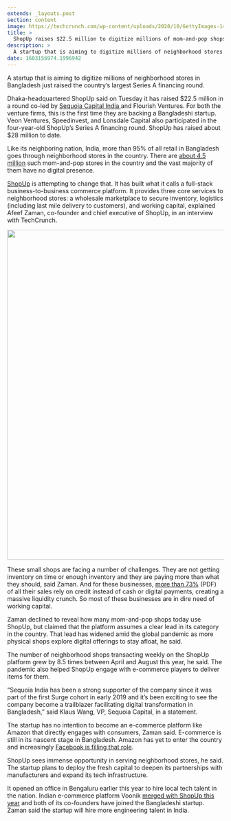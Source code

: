 ```yaml
--- 
extends: _layouts.post 
section: content 
image: https://techcrunch.com/wp-content/uploads/2020/10/GettyImages-148935210.jpg?w=618 
title: > 
  ShopUp raises $22.5 million to digitize millions of mom-and-pop shops in Bangladesh – TechCrunch 
description: > 
  A startup that is aiming to digitize millions of neighborhood stores in Bangladesh just raised the country’s largest Series A financing round.Dhaka-headquartered ShopUp said on Tuesday it has raised $22.5 million in a round co-led by Sequoia Capital India and Flourish Ventures.Like its neighboring nation, India, more than 95% of all retail in Bangladesh goes through neighborhood stores in the country.The number of neighborhood shops transacting weekly on the ShopUp platform grew by 8.5 times between April and August this year, he said.Indian e-commerce platform Voonik merged with ShopUp this year and both of its co-founders have joined the Bangladeshi startup. 
date: 1603156974.1996942 
--- 
```

<div><p id="speakable-summary">A startup that is aiming to digitize millions of neighborhood stores in Bangladesh just raised the country&#8217;s largest Series A financing round.</p>
<p>Dhaka-headquartered ShopUp said on Tuesday it has raised $22.5 million in a round co-led by <a class="crunchbase-link" href="https://crunchbase.com/organization/sequoia-india-2" target="_blank">Sequoia Capital India </a> and Flourish Ventures. For both the venture firms, this is the first time they are backing a Bangladeshi startup. Veon Ventures, Speedinvest, and Lonsdale Capital also participated in the four-year-old ShopUp&#8217;s Series A financing round. ShopUp has raised about $28 million to date.</p>
<p>Like its neighboring nation, India, more than 95% of all retail in Bangladesh goes through neighborhood stores in the country. There are <a href="http://www.bbs.gov.bd/site/page/d13ee628-7458-4650-a824-6423d35d3620/Economic-Census-2013">about 4.5 million</a> such mom-and-pop stores in the country and the vast majority of them have no digital presence.</p><p class="piano-inline-promo"></p>
<p><a href="https://shopup.com.bd/">ShopUp</a> is attempting to change that. It has built what it calls a full-stack business-to-business commerce platform. It provides three core services to neighborhood stores: a wholesale marketplace to secure inventory, logistics (including last mile delivery to customers), and working capital, explained Afeef Zaman, co-founder and chief executive of ShopUp&#8203;, in an interview with TechCrunch.</p>
<p></p><img class="size-full wp-image-2062928" src="https://techcrunch.com/wp-content/uploads/2020/10/ShopUp-retailer-picture-2.jpeg" alt="" width="1024" height="768"><p>These small shops are facing a number of challenges.&#160;They are not getting inventory on time or enough inventory and they are paying more than what they should, said Zaman. And for these businesses, <a href="file:///Users/refsrc/Downloads/11.10.18-MMLA-Research-Brief%20(1).pdf">more than 73%</a> (PDF) of all their sales rely on credit instead of cash or digital payments, creating a massive liquidity crunch. So most of these businesses are in dire need of working capital.</p>
<p>Zaman declined to reveal how many mom-and-pop shops today use ShopUp, but claimed that the platform assumes a clear lead in its category in the country. That lead has widened amid the global pandemic as more physical shops explore digital offerings to stay afloat, he said.</p>
<p>The number of neighborhood shops transacting weekly on the ShopUp platform grew by 8.5 times between April and August this year, he said. The pandemic also helped ShopUp engage with e-commerce players to deliver items for them.</p>
<p>&#8220;Sequoia India has been a strong supporter of the company since it was part of the first Surge cohort in early 2019 and it&#8217;s been exciting to see the company become a trailblazer facilitating digital transformation in Bangladesh,&#8221; said &#8203;Klaus Wang, VP, Sequoia Capital, in a statement.</p>
<p>The startup has no intention to become an e-commerce platform like Amazon that directly engages with consumers, Zaman said. E-commerce is still in its nascent stage in Bangladesh. Amazon has yet to enter the country and increasingly <a href="https://restofworld.org/2020/bangladesh-economy-runs-on-facebook/">Facebook is filling that role</a>.</p>
<p>ShopUp sees immense opportunity in serving neighborhood stores, he said. The startup plans to deploy the fresh capital to deepen its partnerships with manufacturers and expand its tech infrastructure.</p>
<p>It opened an office in Bengaluru earlier this year to hire local tech talent in the nation. Indian e-commerce platform Voonik <a href="https://entrackr.com/2020/02/unable-to-find-buyers-voonik-turns-to-bangladeshs-shopup/">merged with ShopUp this year</a> and both of its co-founders have joined the Bangladeshi startup. Zaman said the startup will hire more engineering talent in India.</p>
			</div>